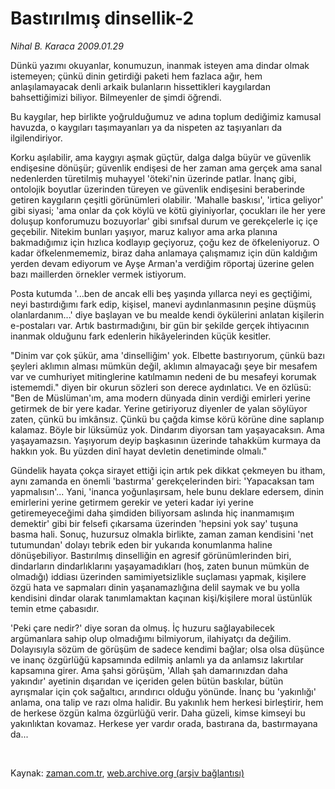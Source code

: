 # Bastırılmış dinsellik-2

*Nihal B. Karaca 2009.01.29*

<tr><td class="metin" colspan="2" style="padding-top: 20px; padding-left: 5px; padding-right: 10px;">Dünkü yazımı okuyanlar, konumuzun, inanmak isteyen ama dindar olmak istemeyen; çünkü dinin getirdiği paketi hem fazlaca ağır, hem anlaşılamayacak denli arkaik bulanların hissettikleri kaygılardan bahsettiğimizi biliyor. Bilmeyenler de şimdi öğrendi.</td></tr><tr><td class="metin" colspan="2" style="padding-top: 20px; padding-left: 5px; padding-right: 10px;"><p> Bu kaygılar, hep birlikte yoğrulduğumuz ve adına toplum dediğimiz kamusal havuzda, o kaygıları taşımayanları ya da nispeten az taşıyanları da ilgilendiriyor. 
<p>Korku aşılabilir, ama kaygıyı aşmak güçtür, dalga dalga büyür ve güvenlik endişesine dönüşür; güvenlik endişesi de her zaman ama gerçek ama sanal nedenlerden türetilmiş muhayyel 'öteki'nin üzerinde patlar. İnanç gibi, ontolojik boyutlar üzerinden türeyen ve güvenlik endişesini beraberinde getiren kaygıların çeşitli görünümleri olabilir. 'Mahalle baskısı', 'irtica geliyor' gibi siyasi; 'ama onlar da çok köylü ve kötü giyiniyorlar, çocukları ile her yere doluşup konforumuzu bozuyorlar' gibi sınıfsal durum ve gerekçelerle iç içe geçebilir. Nitekim bunları yaşıyor, maruz kalıyor ama arka planına bakmadığımız için hızlıca kodlayıp geçiyoruz, çoğu kez de öfkeleniyoruz. O kadar öfkelenmememiz, biraz daha anlamaya çalışmamız için dün kaldığım yerden devam ediyorum ve Ayşe Arman'a verdiğim röportaj üzerine gelen bazı maillerden örnekler vermek istiyorum. 
<p> Posta kutumda '...ben de ancak elli beş yaşında yıllarca neyi es geçtiğimi, neyi bastırdığımı fark edip, kişisel, manevi aydınlanmasının peşine düşmüş olanlardanım...' diye başlayan ve bu mealde kendi öykülerini anlatan kişilerin e-postaları var. Artık bastırmadığını, bir gün bir şekilde gerçek ihtiyacının inanmak olduğunu fark edenlerin hikâyelerinden küçük kesitler. 
<p>"Dinim var çok şükür, ama 'dinselliğim' yok. Elbette bastırıyorum, çünkü bazı şeyleri aklımın alması mümkün değil, aklımın almayacağı şeye bir mesafem var ve cumhuriyet mitinglerine katılmamın nedeni de bu mesafeyi korumak istememdi." diyen bir okurun sözleri son derece aydınlatıcı. Ve en özlüsü: "Ben de Müslüman'ım, ama modern dünyada dinin verdiği emirleri yerine getirmek de bir yere kadar. Yerine getiriyoruz diyenler de yalan söylüyor zaten, çünkü bu imkânsız. Çünkü bu çağda kimse körü körüne dine saplanıp kalamaz. Böyle bir lüksümüz yok. Dindarım diyorsan tam yaşayacaksın. Ama yaşayamazsın. Yaşıyorum deyip başkasının üzerinde tahakküm kurmaya da hakkın yok. Bu yüzden dinî hayat devletin denetiminde olmalı." 
<p>Gündelik hayata çokça sirayet ettiği için artık pek dikkat çekmeyen bu itham, aynı zamanda en önemli 'bastırma' gerekçelerinden biri: 'Yapacaksan tam yapmalısın'... Yani, 'inanca yoğunlaşırsam, hele bunu deklare edersem, dinin emirlerini yerine getirmem gerekir ve yeteri kadar iyi yerine getiremeyeceğimi daha şimdiden biliyorsam aslında hiç inanmamışım demektir' gibi bir felsefi çıkarsama üzerinden 'hepsini yok say' tuşuna basma hali. Sonuç, huzursuz olmakla birlikte, zaman zaman kendisini 'net tutumundan' dolayı tebrik eden bir yukarıda konumlanma haline dönüşebiliyor. Bastırılmış dinselliğin en agresif görünümlerinden biri, dindarların dindarlıklarını yaşayamadıkları (hoş, zaten bunun mümkün de olmadığı) iddiası üzerinden samimiyetsizlikle suçlaması yapmak, kişilere özgü hata ve sapmaları dinin yaşanamazlığına delil saymak ve bu yolla kendisini dindar olarak tanımlamaktan kaçınan kişi/kişilere moral üstünlük temin etme çabasıdır. 
<p>'Peki çare nedir?' diye soran da olmuş. İç huzuru sağlayabilecek argümanlara sahip olup olmadığımı bilmiyorum, ilahiyatçı da değilim. Dolayısıyla sözüm de görüşüm de sadece kendimi bağlar; olsa olsa düşünce ve inanç özgürlüğü kapsamında edilmiş anlamlı ya da anlamsız lakırtılar kapsamına girer. Ama şahsi görüşüm, 'Allah şah damarınızdan daha yakındır' ayetinin dışarıdan ve içeriden gelen bütün baskılar, bütün ayrışmalar için çok sağaltıcı, arındırıcı olduğu yönünde. İnanç bu 'yakınlığı' anlama, ona talip ve razı olma halidir. Bu yakınlık hem herkesi birleştirir, hem de herkese özgün kalma özgürlüğü verir. Daha güzeli, kimse kimseyi bu yakınlıktan kovamaz. Herkese yer vardır orada, bastırana da, bastırmayana da...
<p><br/></p></p></p></p></p></p></p></td></tr>

Kaynak: [zaman.com.tr](http://zaman.com.tr/yazar.do?yazino=809196), [web.archive.org (arşiv bağlantısı)](http://web.archive.org/web/20090224230412/http://zaman.com.tr:80/yazar.do?yazino=809196)
